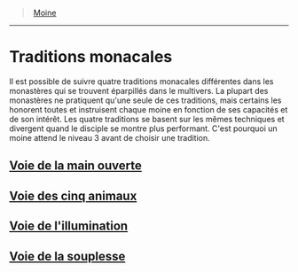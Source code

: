 ﻿---
!GenericItem
Name: Traditions monacales
Id: monk_hd.md#traditions-monacales
ParentLink: monk_hd.md#moine
ParentName: Moine
NameLevel: 1
Attributes:
  Name: Traditions monacales
  Markdown: >+
    # <!--Name-->Traditions monacales<!--/Name-->


    Il est possible de suivre quatre traditions monacales différentes dans les monastères qui se trouvent éparpillés dans le multivers. La plupart des monastères ne pratiquent qu'une seule de ces traditions, mais certains les honorent toutes et instruisent chaque moine en fonction de ses capacités et de son intérêt. Les quatre traditions se basent sur les mêmes techniques et divergent quand le disciple se montre plus performant. C'est pourquoi un moine attend le niveau 3 avant de choisir une tradition.


    ## [Voie de la main ouverte](hd_monk_openhand.md)


    ## [Voie des cinq animaux](hd_monk_fiveanimals.md)


    ## [Voie de l'illumination](hd_monk_enlightenment.md)


    ## [Voie de la souplesse](hd_monk_flexibility.md)

AttributesDictionary: >+
  Name: Traditions monacales

  Markdown: >+

    # <!--Name-->Traditions monacales<!--/Name-->





    Il est possible de suivre quatre traditions monacales différentes dans les monastères qui se trouvent éparpillés dans le multivers. La plupart des monastères ne pratiquent qu'une seule de ces traditions, mais certains les honorent toutes et instruisent chaque moine en fonction de ses capacités et de son intérêt. Les quatre traditions se basent sur les mêmes techniques et divergent quand le disciple se montre plus performant. C'est pourquoi un moine attend le niveau 3 avant de choisir une tradition.





    ## [Voie de la main ouverte](hd_monk_openhand.md)





    ## [Voie des cinq animaux](hd_monk_fiveanimals.md)





    ## [Voie de l'illumination](hd_monk_enlightenment.md)





    ## [Voie de la souplesse](hd_monk_flexibility.md)



---
> [Moine](hd_monk.md)

---

# Traditions monacales

Il est possible de suivre quatre traditions monacales différentes dans les monastères qui se trouvent éparpillés dans le multivers. La plupart des monastères ne pratiquent qu'une seule de ces traditions, mais certains les honorent toutes et instruisent chaque moine en fonction de ses capacités et de son intérêt. Les quatre traditions se basent sur les mêmes techniques et divergent quand le disciple se montre plus performant. C'est pourquoi un moine attend le niveau 3 avant de choisir une tradition.

## [Voie de la main ouverte](hd_monk_openhand.md)

## [Voie des cinq animaux](hd_monk_fiveanimals.md)

## [Voie de l'illumination](hd_monk_enlightenment.md)

## [Voie de la souplesse](hd_monk_flexibility.md)

